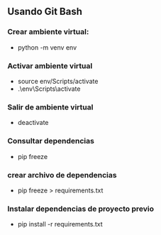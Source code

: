 ## Usando Git Bash

### Crear ambiente virtual:
- python -m venv env

### Activar ambiente virtual
- source env/Scripts/activate
- .\env\Scripts\activate
### Salir de ambiente virtual
- deactivate

### Consultar dependencias
- pip freeze

### crear archivo de dependencias
- pip freeze > requirements.txt

### Instalar dependencias de proyecto previo

- pip install -r requirements.txt


